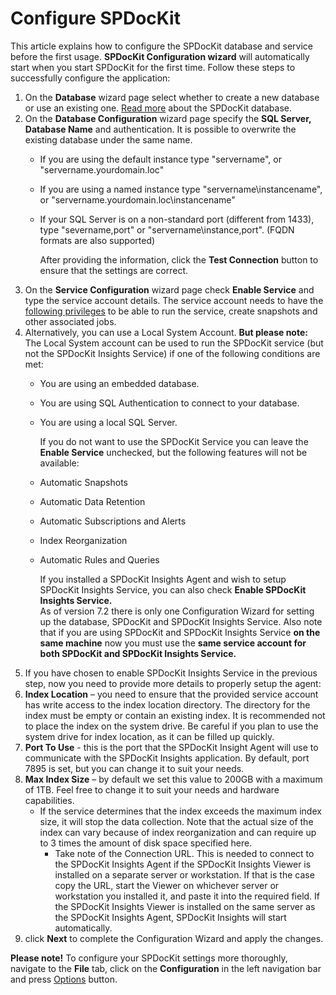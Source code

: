 # Configure SPDocKit

This article explains how to configure the SPDocKit database and service before the first usage. **SPDocKit Configuration wizard** will automatically start when you start SPDocKit for the first time. Follow these steps to successfully configure the application:

1. On the **Database** wizard page select whether to create a new database or use an existing one. [Read more](configure-spdockit.md#internal/configuration/configure-spdockit-database/) about the SPDocKit database.
2. On the **Database Configuration** wizard page specify the **SQL Server, Database Name** and authentication. It is possible to overwrite the existing database under the same name.
   * If you are using the default instance type  "servername", or "servername.yourdomain.loc"
   * If you are using a named instance type "servername\instancename", or "servername.yourdomain.loc\instancename"
   * If your SQL Server is on a non-standard port \(different from 1433\), type "severname,port" or "servername\instance,port". \(FQDN formats are also supported\)

     After providing the information, click the **Test Connection** button to ensure that the settings are correct.
3. On the **Service Configuration** wizard page check **Enable Service** and type the service account details. The service account needs to have the [following privileges](configure-spdockit.md#internal/requirements/sharepoint-on-premises-user-permissions-requirements/) to be able to run the service, create snapshots and other associated jobs.
4. Alternatively, you can use a Local System Account. **But please note:** The Local System account can be used to run the SPDocKit service \(but not the SPDocKit Insights Service\) if one of the following conditions are met:
   * You are using an embedded database.
   * You are using SQL Authentication to connect to your database.
   * You are using a local SQL Server.

     If you do not want to use the SPDocKit Service you can leave the **Enable Service** unchecked, but the following features will not be available:

   * Automatic Snapshots
   * Automatic Data Retention
   * Automatic Subscriptions and Alerts
   * Index Reorganization
   * Automatic Rules and Queries

     If you installed a SPDocKit Insights Agent and wish to setup SPDocKit Insights Service, you can also check **Enable SPDocKit Insights Service.**  
     As of version 7.2 there is only one Configuration Wizard for setting up the database, SPDocKit and SPDocKit Insights Service. Also note that if you are using SPDocKit and SPDocKit Insights Service **on the same machine** now you must use the **same service account for both SPDocKit and SPDocKit Insights Service.**
5. If you have chosen to enable SPDocKit Insights Service in the previous step, now you need to provide more details to properly setup the agent:
6. **Index Location** – you need to ensure that the provided service account has write access to the index location directory. The directory for the index must be empty or contain an existing index.  It is recommended not to place the index on the system drive. Be careful if you plan to use the system drive for index location, as it can be filled up quickly.
7. **Port To Use** - this is the port that the SPDocKit Insight Agent will use to communicate with the SPDocKit Insights application. By default, port 7895 is set, but you can change it to suit your needs.
8. **Max Index Size** – by default we set this value to 200GB with a maximum of 1TB. Feel free to change it to suit your needs and hardware capabilities.
   * If the service determines that the index exceeds the maximum index size, it will stop the data collection. Note that the actual size of the index can vary because of index reorganization and can require up to 3 times the amount of disk space specified here.
     * Take note of the Connection URL. This is needed to connect to the SPDocKit Insights Agent if the SPDocKit Insights Viewer is installed on a separate server or workstation. If that is the case copy the URL, start the Viewer on whichever server or workstation you installed it, and paste it into the required field. If the SPDocKit Insights Viewer is installed on the same server as the SPDocKit Insights Agent, SPDocKit Insights will start automatically. 
9. click **Next** to complete the Configuration Wizard and apply the changes.

**Please note!** To configure your SPDocKit settings more thoroughly, navigate to the **File** tab, click on the **Configuration** in the left navigation bar and press [Options](configure-spdockit.md#internal/get-to-know-spdockit/backstage-screen/options-wizard/) button.

